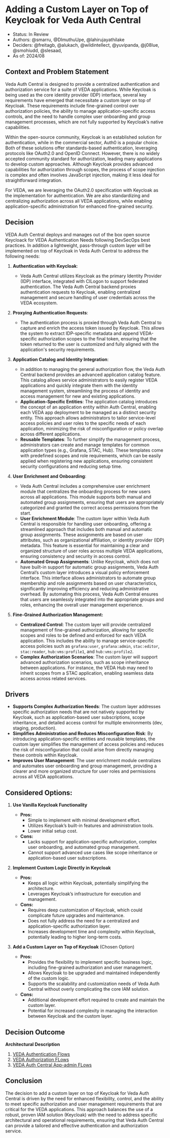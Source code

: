 # Adding a Custom Layer on Top of Keycloak for Veda Auth Central
* Status: In Review
* Authors: @smarru, @DImuthuUpe, @lahirujayathilake
* Deciders: @freitagb, @alukach, @wildintellect, @yuvipanda, @j08lue, @smohiudd, @slesaad, 
* As of: 2024/08


## Context and Problem Statement

Veda Auth Central is designed to provide a centralized authentication and authorization service for a suite of VEDA applications. While Keycloak is being used as the core identity provider (IDP) interface, several key requirements have emerged that necessitate a custom layer on top of Keycloak. These requirements include fine-grained control over authorization policies, the ability to manage application-specific access controls, and the need to handle complex user onboarding and group management processes, which are not fully supported by Keycloak’s native capabilities.

Within the open-source community, Keycloak is an established solution for authentication, while in the commercial sector, Auth0 is a popular choice. Both of these solutions offer standards-based authentication, leveraging protocols like OAuth2.0 and OpenID Connect. However, there is no widely accepted community standard for authorization, leading many applications to develop custom approaches. Although Keycloak provides advanced capabilities for authorization through scopes, the process of scope injection is complex and often involves JavaScript injection, making it less ideal for straightforward integration.

For VEDA, we are leveraging the OAuth2.0 specification with Keycloak as the implementation for authentication. We are also standardizing and centralizing authorization across all VEDA applications, while enabling application-specific administration for enhanced fine-grained security.

## Decision
VEDA Auth Central deploys and manages out of the box open source Keycloack for VEDA Authentication Needs following DevSecOps best practices. In addition a lightweight, pass-through custom layer will be implemented on top of Keycloak in Veda Auth Central to address the following needs:

1. **Authentication with Keycloak**:
   - Veda Auth Central utilizes Keycloak as the primary Identity Provider (IDP) interface, integrated with CILogon to support federated authentication. The Veda Auth Central backend proxies authentication requests to Keycloak, enabling centralized management and secure handling of user credentials across the VEDA ecosystem.

2. **Proxying Authentication Requests**:
   - The authentication process is proxied through Veda Auth Central to capture and enrich the access token issued by Keycloak. This allows the system to extract IDP-specific metadata and append VEDA-specific authorization scopes to the final token, ensuring that the token returned to the user is customized and fully aligned with the application's security requirements.

3. **Application Catalog and Identity Integration**:
   - In addition to managing the general authorization flow, the Veda Auth Central backend provides an advanced application catalog feature. This catalog allows service administrators to easily register VEDA applications and quickly integrate them with the identity management system, streamlining the process of identity and access management for new and existing applications.
   - **Application-Specific Entities**: The application catalog introduces the concept of an application entity within Auth Central, enabling each VEDA app deployment to be managed as a distinct security entity. This approach allows administrators to tailor service-level access policies and user roles to the specific needs of each application, minimizing the risk of misconfiguration or policy overlap across different applications.
   - **Reusable Templates**: To further simplify the management process, administrators can create and manage templates for common application types (e.g., Grafana, STAC, Hub). These templates come with predefined scopes and role requirements, which can be easily applied when registering new applications, ensuring consistent security configurations and reducing setup time.

4. **User Enrichment and Onboarding**:
   - Veda Auth Central includes a comprehensive user enrichment module that centralizes the onboarding process for new users across all applications. This module supports both manual and automated group assignments, ensuring that users are appropriately categorized and granted the correct access permissions from the start.
   - **User Enrichment Module**: The custom layer within Veda Auth Central is responsible for handling user onboarding, offering a streamlined approach that includes both manual and automatic group assignments. These assignments are based on user attributes, such as organizational affiliation, or identity provider (IDP) metadata. This feature is essential for maintaining a clear and organized structure of user roles across multiple VEDA applications, ensuring consistency and security in access control.
   - **Automated Group Assignments**: Unlike Keycloak, which does not have built-in support for automatic group assignments, Veda Auth Central’s custom layer introduces a visual policy enforcement interface. This interface allows administrators to automate group membership and role assignments based on user characteristics, significantly improving efficiency and reducing administrative overhead. By automating this process, Veda Auth Central ensures that users are seamlessly integrated into the appropriate groups and roles, enhancing the overall user management experience.

5. **Fine-Grained Authorization Management:**
   - **Centralized Control**: The custom layer will provide centralized management of fine-grained authorization, allowing for specific scopes and roles to be defined and enforced for each VEDA application. This includes the ability to manage service-specific access policies such as `grafana:user`, `grafana:admin`, `stac:editor`, `stac:reader`, `hub:vms:profile1`, and `hub:vms:profile2`.
   - **Complex Authorization Scenarios**: The custom layer will support advanced authorization scenarios, such as scope inheritance between applications. For instance, the VEDA Hub may need to inherit scopes from a STAC application, enabling seamless data access across related services.


## Drivers
- **Supports Complex Authorization Needs**: The custom layer addresses specific authorization needs that are not natively supported by Keycloak, such as application-based user subscriptions, scope inheritance, and detailed access control for multiple environments (dev, staging, production).
- **Simplifies Administration and Reduces Misconfiguration Risk**: By introducing application-specific entities and reusable templates, the custom layer simplifies the management of access policies and reduces the risk of misconfiguration that could arise from directly managing these controls within Keycloak.
- **Improves User Management**: The user enrichment module centralizes and automates user onboarding and group management, providing a clearer and more organized structure for user roles and permissions across all VEDA applications.

## Considered Options:

1. **Use Vanilla Keycloak Functionality**
   - **Pros:**
     - Simple to implement with minimal development effort.
     - Utilizes Keycloak’s built-in features and administration tools.
     - Lower initial setup cost.
   - **Cons:**
     - Lacks support for application-specific authorization, complex user onboarding, and automated group management.
     - Cannot support advanced use cases like scope inheritance or application-based user subscriptions.

2. **Implement Custom Logic Directly in Keycloak**
   - **Pros:**
     - Keeps all logic within Keycloak, potentially simplifying the architecture.
     - Leverages Keycloak’s infrastructure for execution and management.
   - **Cons:**
     - Requires deep customization of Keycloak, which could complicate future upgrades and maintenance.
     - Does not fully address the need for a centralized and application-specific authorization layer.
     - Increases development time and complexity within Keycloak, potentially leading to higher long-term costs.

3. **Add a Custom Layer on Top of Keycloak** (Chosen Option)
   - **Pros:**
     - Provides the flexibility to implement specific business logic, including fine-grained authorization and user management.
     - Allows Keycloak to be upgraded and maintained independently of the custom logic.
     - Supports the scalability and customization needs of Veda Auth Central without overly complicating the core IAM solution.
   - **Cons:**
     - Additional development effort required to create and maintain the custom layer.
     - Potential for increased complexity in managing the interaction between Keycloak and the custom layer.

## Decision Outcome

**Architectural Description**

1. [VEDA Authentication Flows](../architecture/1-veda-authn-flow.md)
2. [VEDA Authorization FLows](../architecture/2-veda-authz-flow.md)
3. [VEDA Auth Central App-admin FLows](../architecture/3-vac-app-admin.md)


## Conclusion
The decision to add a custom layer on top of Keycloak for Veda Auth Central is driven by the need for enhanced flexibility, control, and the ability to meet specific authorization and user management requirements that are critical for the VEDA applications. This approach balances the use of a robust, proven IAM solution (Keycloak) with the need to address specific architectural and operational requirements, ensuring that Veda Auth Central can provide a tailored and effective authentication and authorization service.

